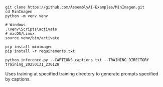 ```
git clone https://github.com/AssemblyAI-Examples/MinImagen.git
cd MinImagen
python -m venv venv

# Windows
.\venv\Scripts\activate
# macOS/Linux
source venv/bin/activate

pip install minimagen
pip install -r requirements.txt
```

```
python inference.py --CAPTIONS captions.txt --TRAINING_DIRECTORY training_20250131_230128
```

Uses training at specified training directory to generate prompts specified by captions.